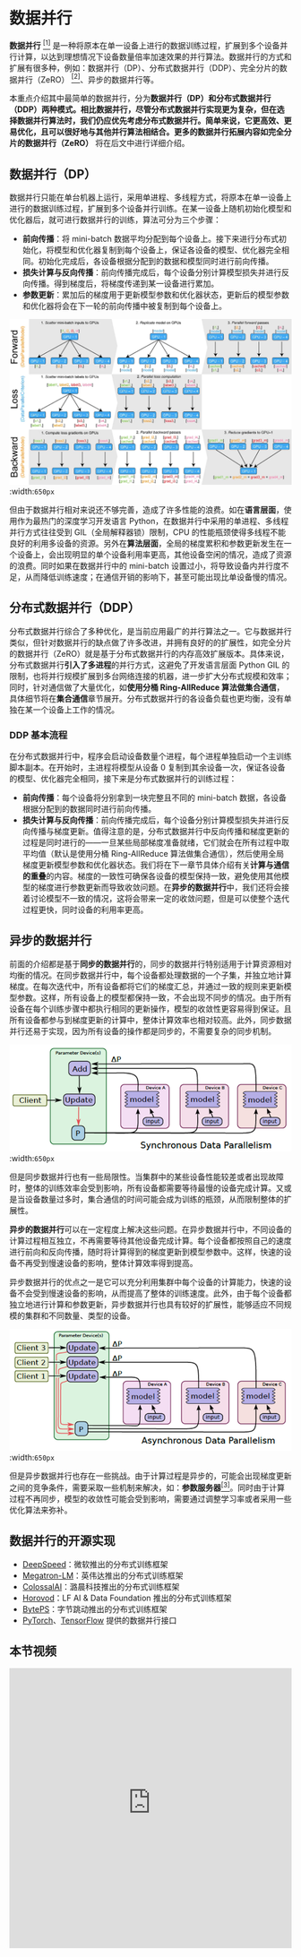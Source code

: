 <!--适用于[License](https://github.com/chenzomi12/AISystem/blob/main/LICENSE)版权许可-->

# 数据并行

**数据并行** [<sup>[1]</sup>](#ref1) 是一种将原本在单一设备上进行的数据训练过程，扩展到多个设备并行计算，以达到理想情况下设备数量倍率加速效果的并行算法。数据并行的方式和扩展有很多种，例如：数据并行（DP）、分布式数据并行（DDP）、完全分片的数据并行（ZeRO） [<sup>[2]</sup>](#ref2)、异步的数据并行等。

本重点介绍其中最简单的数据并行，分为**数据并行（DP）**和**分布式数据并行（DDP）**两种模式。相比数据并行，尽管分布式数据并行实现更为复杂，但在选择数据并行算法时，我们仍应优先考虑分布式数据并行。简单来说，它更高效、更易优化，且可以很好地与其他并行算法相结合。更多的数据并行拓展内容如**完全分片的数据并行（ZeRO）** 将在后文中进行详细介绍。

## 数据并行（DP）

数据并行只能在单台机器上运行，采用单进程、多线程方式，将原本在单一设备上进行的数据训练过程，扩展到多个设备并行训练。在某一设备上随机初始化模型和优化器后，就可进行数据并行的训练，算法可分为三个步骤：

- **前向传播**：将 mini-batch 数据平均分配到每个设备上。接下来进行分布式初始化，将模型和优化器复制到每个设备上，保证各设备的模型、优化器完全相同。初始化完成后，各设备根据分配到的数据和模型同时进行前向传播。
- **损失计算与反向传播**：前向传播完成后，每个设备分别计算模型损失并进行反向传播。得到梯度后，将梯度传递到某一设备进行累加。
- **参数更新**：累加后的梯度用于更新模型参数和优化器状态，更新后的模型参数和优化器将会在下一轮的前向传播中被复制到每个设备上。

![数据并行](images/03.data_parallel01.png)
:width:`650px`

但由于数据并行相对来说还不够完善，造成了许多性能的浪费。如在**语言层面**，使用作为最热门的深度学习开发语言 Python，在数据并行中采用的单进程、多线程并行方式往往受到 GIL（全局解释器锁）限制，CPU 的性能瓶颈使得多线程不能良好的利用多设备的资源。另外在**算法层面**，全局的梯度累积和参数更新发生在一个设备上，会出现明显的单个设备利用率更高，其他设备空闲的情况，造成了资源的浪费。同时如果在数据并行中的 mini-batch 设置过小，将导致设备内并行度不足，从而降低训练速度；在通信开销的影响下，甚至可能出现比单设备慢的情况。

## 分布式数据并行（DDP）

分布式数据并行综合了多种优化，是当前应用最广的并行算法之一。它与数据并行类似，但针对数据并行的缺点做了许多改进，并拥有良好的的扩展性，如完全分片的数据并行（ZeRO）就是基于分布式数据并行的内存高效扩展版本。具体来说，分布式数据并行**引入了多进程**的并行方式，这避免了开发语言层面 Python GIL 的限制，也将并行规模扩展到多台网络连接的机器，进一步扩大分布式规模和效率；同时，针对通信做了大量优化，如**使用分桶 Ring-AllReduce 算法做集合通信**，具体细节将在**集合通信**章节展开。分布式数据并行的各设备负载也更均衡，没有单独在某一个设备上工作的情况。

### DDP 基本流程

在分布式数据并行中，程序会启动设备数量个进程，每个进程单独启动一个主训练脚本副本。在开始时，主进程将模型从设备 0 复制到其余设备一次，保证各设备的模型、优化器完全相同，接下来是分布式数据并行的训练过程：

- **前向传播**：每个设备将分别拿到一块完整且不同的 mini-batch 数据，各设备根据分配到的数据同时进行前向传播。
- **损失计算与反向传播**：前向传播完成后，每个设备分别计算模型损失并进行反向传播与梯度更新。值得注意的是，分布式数据并行中反向传播和梯度更新的过程是同时进行的——一旦某些局部梯度准备就绪，它们就会在所有过程中取平均值（默认是使用分桶 Ring-AllReduce 算法做集合通信），然后使用全局梯度更新模型参数和优化器状态。我们将在下一章节具体介绍有关**计算与通信的重叠**的内容。梯度的一致性可确保各设备的模型保持一致，避免使用其他模型的梯度进行参数更新而导致收敛问题。在**异步的数据并行**中，我们还将会接着讨论模型不一致的情况，这将会带来一定的收敛问题，但是可以使整个迭代过程更快，同时设备的利用率更高。

## 异步的数据并行

前面的介绍都是基于**同步的数据并行**的，同步的数据并行特别适用于计算资源相对均衡的情况。在同步数据并行中，每个设备都处理数据的一个子集，并独立地计算梯度。在每次迭代中，所有设备都将它们的梯度汇总，并通过一致的规则来更新模型参数。这样，所有设备上的模型都保持一致，不会出现不同步的情况。由于所有设备在每个训练步骤中都执行相同的更新操作，模型的收敛性更容易得到保证。且所有设备都参与到梯度更新的计算中，整体计算效率也相对较高。此外，同步数据并行还易于实现，因为所有设备的操作都是同步的，不需要复杂的同步机制。

![同步的数据并行](images\03.data_parallel02.png)
:width:`650px`

但是同步数据并行也有一些局限性。当集群中的某些设备性能较差或者出现故障时，整体的训练效率会受到影响，所有设备都需要等待最慢的设备完成计算。又或是当设备数量过多时，集合通信的时间可能会成为训练的瓶颈，从而限制整体的扩展性。

**异步的数据并行**可以在一定程度上解决这些问题。在异步数据并行中，不同设备的计算过程相互独立，不再需要等待其他设备完成计算。每个设备都按照自己的速度进行前向和反向传播，随时将计算得到的梯度更新到模型参数中。这样，快速的设备不再受到慢速设备的影响，整体计算效率得到提高。

异步数据并行的优点之一是它可以充分利用集群中每个设备的计算能力，快速的设备不会受到慢速设备的影响，从而提高了整体的训练速度。此外，由于每个设备都独立地进行计算和参数更新，异步数据并行也具有较好的扩展性，能够适应不同规模的集群和不同数量、类型的设备。

![异步的数据并行](images\03.data_parallel03.png)
:width:`650px`

但是异步数据并行也存在一些挑战。由于计算过程是异步的，可能会出现梯度更新之间的竞争条件，需要采取一些机制来解决，如：**参数服务器**[<sup>[3]</sup>](#ref3)。同时由于计算过程不再同步，模型的收敛性可能会受到影响，需要通过调整学习率或者采用一些优化算法来弥补。

## 数据并行的开源实现

- [DeepSpeed](https://github.com/microsoft/DeepSpeed)：微软推出的分布式训练框架
- [Megatron-LM](https://github.com/NVIDIA/Megatron-LM)：英伟达推出的分布式训练框架  
- [ColossalAI](https://github.com/hpcaitech/ColossalAI)：潞晨科技推出的分布式训练框架
- [Horovod](https://github.com/horovod/horovod)：LF AI & Data Foundation 推出的分布式训练框架 
- [BytePS](https://github.com/bytedance/byteps)：字节跳动推出的分布式训练框架
- [PyTorch](https://pytorch.org/tutorials/intermediate/ddp_tutorial.html)、[TensorFlow](https://TensorFlow.谷歌.cn/guide/distributed_training?hl=zh-cn) 提供的数据并行接口

## 本节视频

<html>
<iframe src="https:&as_wide=1&high_quality=1&danmaku=0&t=30&autoplay=0" width="100%" height="500" scrolling="no" border="0" frameborder="no" framespacing="0" allowfullscreen="true"> </iframe>
</html>
